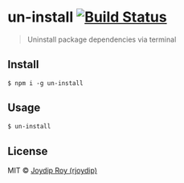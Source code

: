 # un-install [![Build Status](https://travis-ci.org/rjoydip/un-install.svg?branch=master)](https://travis-ci.org/rjoydip/un-install)

> Uninstall package dependencies via terminal

## Install

```
$ npm i -g un-install
```

## Usage

```bash
$ un-install
```

## License

MIT © [Joydip Roy (rjoydip)](https://github.com/rjoydip/un-install/blob/master/license.md)
